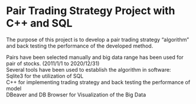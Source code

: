 # Pair Trading Strategy Project with C++ and SQL
The purpose of this project is to develop a pair trading strategy “algorithm” and back testing the performance of the developed method.

Pairs have been selected manually and big data range has been used for pair of stocks. (2011/1/1 to 2020/12/31) <br>
Several tools have been used to establish the algorithm in software: <br>
Sqlite3 for the utilization of SQL  <br>
C++ for implementing trading strategy and back testing the performance of model <br>
DBeaver and DB Browser for Visualization of the Big Data <br>

